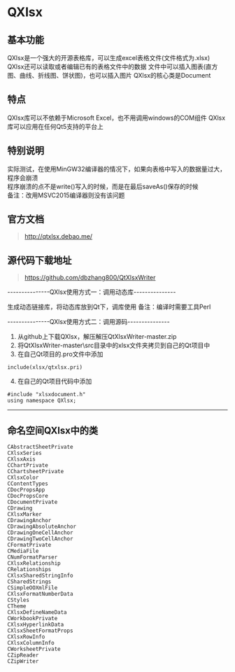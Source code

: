 # QXlsx

## 基本功能
QXlsx是一个强大的开源表格库，可以生成excel表格文件(文件格式为.xlsx)
QXlsx还可以读取或者编辑已有的表格文件中的数据
文件中可以插入图表(直方图、曲线、折线图、饼状图)，也可以插入图片
QXlsx的核心类是Document


## 特点
QXlsx库可以不依赖于Microsoft Excel，也不用调用windows的COM组件
QXlsx库可以应用在任何Qt5支持的平台上


## 特别说明
实际测试，在使用MinGW32编译器的情况下，如果向表格中写入的数据量过大，程序会崩溃  
程序崩溃的点不是write()写入的时候，而是在最后saveAs()保存的时候  
备注：改用MSVC2015编译器则没有该问题  


## 官方文档
> http://qtxlsx.debao.me/


## 源代码下载地址
> https://github.com/dbzhang800/QtXlsxWriter


---------------QXlsx使用方式一：调用动态库---------------

生成动态链接库，将动态库放到Qt下，调库使用
备注：编译时需要工具Perl


---------------QXlsx使用方式二：调用源码---------------

1. 从github上下载QXlsx，解压解压QtXlsxWriter-master.zip
2. 将QtXlsxWriter-master\src目录中的xlsx文件夹拷贝到自己的Qt项目中
3. 在自己Qt项目的.pro文件中添加
```
include(xlsx/qtxlsx.pri)
```
4. 在自己的Qt项目代码中添加
```
#include "xlsxdocument.h"
using namespace QXlsx;
```
--------------------------------------

## 命名空间QXlsx中的类
```
CAbstractSheetPrivate
CXlsxSeries
CXlsxAxis
CChartPrivate
CChartsheetPrivate
CXlsxColor
CContentTypes
CDocPropsApp
CDocPropsCore
CDocumentPrivate
CDrawing
CXlsxMarker
CDrawingAnchor
CDrawingAbsoluteAnchor
CDrawingOneCellAnchor
CDrawingTwoCellAnchor
CFormatPrivate
CMediaFile
CNumFormatParser
CXlsxRelationship
CRelationships
CXlsxSharedStringInfo
CSharedStrings
CSimpleOOXmlFile
CXlsxFormatNumberData
CStyles
CTheme
CXlsxDefineNameData
CWorkbookPrivate
CXlsxHyperlinkData
CXlsxSheetFormatProps
CXlsxRowInfo
CXlsxColumnInfo
CWorksheetPrivate
CZipReader
CZipWriter
```